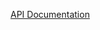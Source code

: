 [API Documentation](https://app.swaggerhub.com/apis/MAGEZKU_1/vehicle-contract_management_api/1.0.0#/)
